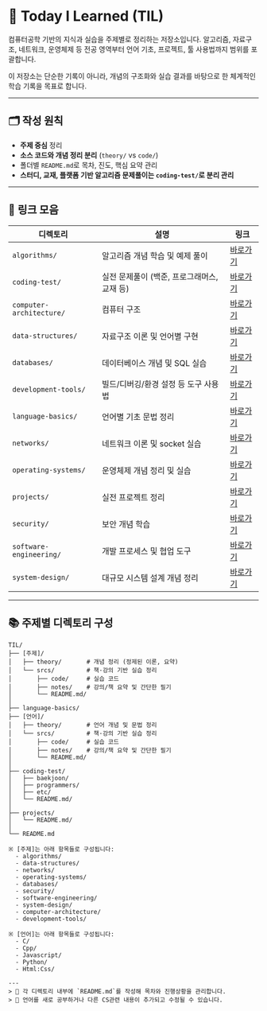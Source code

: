 # 📘 Today I Learned (TIL)

컴퓨터공학 기반의 지식과 실습을 주제별로 정리하는 저장소입니다.
알고리즘, 자료구조, 네트워크, 운영체제 등 전공 영역부터 언어 기초, 프로젝트, 툴 사용법까지 범위를 포괄합니다.

이 저장소는 단순한 기록이 아니라, 개념의 구조화와 실습 결과를 바탕으로 한 체계적인 학습 기록을 목표로 합니다.

---

## 🗂️ 작성 원칙

* **주제 중심** 정리
* **소스 코드와 개념 정리 분리** (`theory/` vs `code/`)
* 폴더별 `README.md`로 목차, 진도, 핵심 요약 관리
* **스터디, 교재, 플랫폼 기반 알고리즘 문제풀이는 `coding-test/`로 분리 관리**

---

## 🔗 링크 모음

| 디렉토리                     | 설명                         | 링크                               |
| ------------------------ | -------------------------- | -------------------------------- |
| `algorithms/`            | 알고리즘 개념 학습 및 예제 풀이         | [바로가기](./algorithms/)            |
| `coding-test/`           | 실전 문제풀이 (백준, 프로그래머스, 교재 등) | [바로가기](./coding-test/)           |
| `computer-architecture/` | 컴퓨터 구조                     | [바로가기](./computer-architecture/) |
| `data-structures/`       | 자료구조 이론 및 언어별 구현           | [바로가기](./data-structures/)       |
| `databases/`             | 데이터베이스 개념 및 SQL 실습         | [바로가기](./databases/)             |
| `development-tools/`     | 빌드/디버깅/환경 설정 등 도구 사용법      | [바로가기](./development-tools/)     |
| `language-basics/`       | 언어별 기초 문법 정리               | [바로가기](./language-basics/)       |
| `networks/`              | 네트워크 이론 및 socket 실습        | [바로가기](./networks/)              |
| `operating-systems/`     | 운영체제 개념 정리 및 실습            | [바로가기](./operating-systems/)     |
| `projects/`              | 실전 프로젝트 정리                 | [바로가기](./projects/)              |
| `security/`              | 보안 개념 학습                   | [바로가기](./security/)              |
| `software-engineering/`  | 개발 프로세스 및 협업 도구            | [바로가기](./software-engineering/)  |
| `system-design/`         | 대규모 시스템 설계 개념 정리           | [바로가기](./system-design/)         |

---

## 📚 주제별 디렉토리 구성

```
TIL/
├── [주제]/
│   ├── theory/       # 개념 정리 (정제된 이론, 요약)
│   └── srcs/         # 책·강의 기반 실습 정리
│       ├── code/     # 실습 코드
│       ├── notes/    # 강의/책 요약 및 간단한 필기
│       └── README.md/
│
├── language-basics/
├── [언어]/
│   ├── theory/       # 언어 개념 및 문법 정리
│   └── srcs/         # 책·강의 기반 실습 정리
│       ├── code/     # 실습 코드
│       ├── notes/    # 강의/책 요약 및 간단한 필기
│       └── README.md/
│
├── coding-test/
│   ├── baekjoon/
│   ├── programmers/
│   ├── etc/
│   └── README.md/
│
├── projects/
│   └── README.md/
│
└── README.md

※ [주제]는 아래 항목들로 구성됩니다:
  - algorithms/
  - data-structures/
  - networks/
  - operating-systems/
  - databases/
  - security/
  - software-engineering/
  - system-design/
  - computer-architecture/
  - development-tools/

※ [언어]는 아래 항목들로 구성됩니다:
  - C/
  - Cpp/
  - Javascript/
  - Python/
  - Html:Css/

---
> 📌 각 디렉토리 내부에 `README.md`를 작성해 목차와 진행상황을 관리합니다.
> 📌 언어를 새로 공부하거나 다른 CS관련 내용이 추가되고 수정될 수 있습니다.
